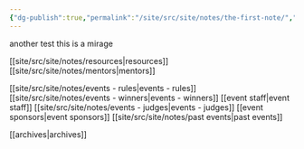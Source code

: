 ```yaml
---
{"dg-publish":true,"permalink":"/site/src/site/notes/the-first-note/","tags":["gardenEntry","gardenEntry"]}
---
```


another test
this is a mirage

[[site/src/site/notes/resources\|resources]]
[[site/src/site/notes/mentors\|mentors]]

[[site/src/site/notes/events - rules\|events - rules]]
[[site/src/site/notes/events - winners\|events - winners]]
[[event staff\|event staff]]
[[site/src/site/notes/events - judges\|events - judges]]
[[event sponsors\|event sponsors]]
[[site/src/site/notes/past events\|past events]]


[[archives\|archives]]